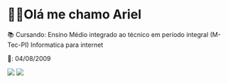 
<h1><b>👨🏽Olá me chamo Ariel</b></h1>

<p>📚 Cursando: Ensino Médio integrado ao técnico em período integral (M-Tec-PI) Informatica para internet</p>
<p>🎂: 04/08/2009</p>

<div>
 <a href="https://www.instagram.com/har.santoss" target="_blank"><img src="https://img.shields.io/badge/-Instagram-%23E4405F?style=for-the-badge&logo=instagram&logoColor=white" target="_blank"></a>
 <a href = "mailto:arielsantoscarreira@gmail.com?subject=Assunto%20da%20mensagem&body=Corpo%20do%20e-mail. 
"><img src="https://img.shields.io/badge/-Gmail-%23333?style=for-the-badge&logo=gmail&logoColor=white" target="_blank"></a>
</div>
